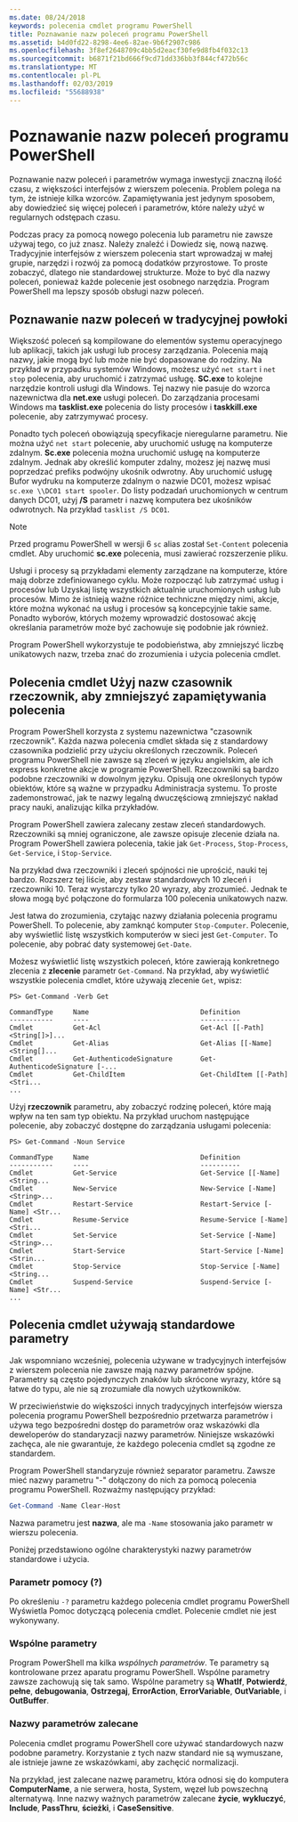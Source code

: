 ```yaml
---
ms.date: 08/24/2018
keywords: polecenia cmdlet programu PowerShell
title: Poznawanie nazw poleceń programu PowerShell
ms.assetid: b4d0fd22-8298-4ee6-82ae-9b6f2907c986
ms.openlocfilehash: 3f8ef2648709c4bb5d2eacf30fe9d8fb4f032c13
ms.sourcegitcommit: b6871f21bd666f9cd71dd336bb3f844cf472b56c
ms.translationtype: MT
ms.contentlocale: pl-PL
ms.lasthandoff: 02/03/2019
ms.locfileid: "55688938"
---
```

# <a name="learning-powershell-command-names"></a>Poznawanie nazw poleceń programu PowerShell

Poznawanie nazw poleceń i parametrów wymaga inwestycji znaczną ilość czasu, z większości interfejsów z wierszem polecenia. Problem polega na tym, że istnieje kilka wzorców. Zapamiętywania jest jedynym sposobem, aby dowiedzieć się więcej poleceń i parametrów, które należy użyć w regularnych odstępach czasu.

Podczas pracy za pomocą nowego polecenia lub parametru nie zawsze używaj tego, co już znasz. Należy znaleźć i Dowiedz się, nową nazwę. Tradycyjnie interfejsów z wierszem polecenia start wprowadzaj w małej grupie, narzędzi i rozwój za pomocą dodatków przyrostowe. To proste zobaczyć, dlatego nie standardowej strukturze.
Może to być dla nazwy poleceń, ponieważ każde polecenie jest osobnego narzędzia. Program PowerShell ma lepszy sposób obsługi nazw poleceń.

## <a name="learning-command-names-in-traditional-shells"></a>Poznawanie nazw poleceń w tradycyjnej powłoki

Większość poleceń są kompilowane do elementów systemu operacyjnego lub aplikacji, takich jak usługi lub procesy zarządzania. Polecenia mają nazwy, jakie mogą być lub może nie być dopasowane do rodziny. Na przykład w przypadku systemów Windows, możesz użyć `net start` i `net stop` polecenia, aby uruchomić i zatrzymać usługę. **SC.exe** to kolejne narzędzie kontroli usługi dla Windows. Tej nazwy nie pasuje do wzorca nazewnictwa dla **net.exe** usługi poleceń. Do zarządzania procesami Windows ma **tasklist.exe** polecenia do listy procesów i **taskkill.exe** polecenie, aby zatrzymywać procesy.

Ponadto tych poleceń obowiązują specyfikacje nieregularne parametru. Nie można użyć `net start` polecenie, aby uruchomić usługę na komputerze zdalnym. **Sc.exe** polecenia można uruchomić usługę na komputerze zdalnym. Jednak aby określić komputer zdalny, możesz jej nazwę musi poprzedzać prefiks podwójny ukośnik odwrotny. Aby uruchomić usługę Bufor wydruku na komputerze zdalnym o nazwie DC01, możesz wpisać `sc.exe \\DC01 start spooler`.
Do listy podzadań uruchomionych w centrum danych DC01, użyj **/S** parametr i nazwę komputera bez ukośników odwrotnych. Na przykład `tasklist /S DC01`.

> [!NOTE]
> Przed programu PowerShell w wersji 6 `sc` alias został `Set-Content` polecenia cmdlet. Aby uruchomić **sc.exe** polecenia, musi zawierać rozszerzenie pliku.

Usługi i procesy są przykładami elementy zarządzane na komputerze, które mają dobrze zdefiniowanego cyklu. Może rozpocząć lub zatrzymać usług i procesów lub Uzyskaj listę wszystkich aktualnie uruchomionych usług lub procesów. Mimo że istnieją ważne różnice techniczne między nimi, akcje, które można wykonać na usług i procesów są koncepcyjnie takie same. Ponadto wyborów, których możemy wprowadzić dostosować akcję określania parametrów może być zachowuje się podobnie jak również.

Program PowerShell wykorzystuje te podobieństwa, aby zmniejszyć liczbę unikatowych nazw, trzeba znać do zrozumienia i użycia polecenia cmdlet.

## <a name="cmdlets-use-verb-noun-names-to-reduce-command-memorization"></a>Polecenia cmdlet Użyj nazw czasownik rzeczownik, aby zmniejszyć zapamiętywania polecenia

Program PowerShell korzysta z systemu nazewnictwa "czasownik rzeczownik". Każda nazwa polecenia cmdlet składa się z standardowy czasownika podzielić przy użyciu określonych rzeczownik. Poleceń programu PowerShell nie zawsze są zleceń w języku angielskim, ale ich express konkretne akcje w programie PowerShell. Rzeczowniki są bardzo podobne rzeczowniki w dowolnym języku. Opisują one określonych typów obiektów, które są ważne w przypadku Administracja systemu. To proste zademonstrować, jak te nazwy legalną dwuczęściową zmniejszyć nakład pracy nauki, analizując kilka przykładów.

Program PowerShell zawiera zalecany zestaw zleceń standardowych. Rzeczowniki są mniej ograniczone, ale zawsze opisuje zlecenie działa na. Program PowerShell zawiera polecenia, takie jak `Get-Process`, `Stop-Process`, `Get-Service`, i `Stop-Service`.

Na przykład dwa rzeczowniki i zleceń spójności nie uprościć, nauki tej bardzo. Rozszerz tej liście, aby zestaw standardowych 10 zleceń i rzeczowniki 10. Teraz wystarczy tylko 20 wyrazy, aby zrozumieć.
Jednak te słowa mogą być połączone do formularza 100 polecenia unikatowych nazw.

Jest łatwa do zrozumienia, czytając nazwy działania polecenia programu PowerShell. To polecenie, aby zamknąć komputer `Stop-Computer`. Polecenie, aby wyświetlić listę wszystkich komputerów w sieci jest `Get-Computer`. To polecenie, aby pobrać daty systemowej `Get-Date`.

Możesz wyświetlić listę wszystkich poleceń, które zawierają konkretnego zlecenia z **zlecenie** parametr `Get-Command`. Na przykład, aby wyświetlić wszystkie polecenia cmdlet, które używają zlecenie `Get`, wpisz:

```
PS> Get-Command -Verb Get

CommandType     Name                            Definition
-----------     ----                            ----------
Cmdlet          Get-Acl                         Get-Acl [[-Path] <String[]>]...
Cmdlet          Get-Alias                       Get-Alias [[-Name] <String[]...
Cmdlet          Get-AuthenticodeSignature       Get-AuthenticodeSignature [-...
Cmdlet          Get-ChildItem                   Get-ChildItem [[-Path] <Stri...
...
```

Użyj **rzeczownik** parametru, aby zobaczyć rodzinę poleceń, które mają wpływ na ten sam typ obiektu. Na przykład uruchom następujące polecenie, aby zobaczyć dostępne do zarządzania usługami polecenia:

```
PS> Get-Command -Noun Service

CommandType     Name                            Definition
-----------     ----                            ----------
Cmdlet          Get-Service                     Get-Service [[-Name] <String...
Cmdlet          New-Service                     New-Service [-Name] <String>...
Cmdlet          Restart-Service                 Restart-Service [-Name] <Str...
Cmdlet          Resume-Service                  Resume-Service [-Name] <Stri...
Cmdlet          Set-Service                     Set-Service [-Name] <String>...
Cmdlet          Start-Service                   Start-Service [-Name] <Strin...
Cmdlet          Stop-Service                    Stop-Service [-Name] <String...
Cmdlet          Suspend-Service                 Suspend-Service [-Name] <Str...
...
```

## <a name="cmdlets-use-standard-parameters"></a>Polecenia cmdlet używają standardowe parametry

Jak wspomniano wcześniej, polecenia używane w tradycyjnych interfejsów z wierszem polecenia nie zawsze mają nazwy parametrów spójne. Parametry są często pojedynczych znaków lub skrócone wyrazy, które są łatwe do typu, ale nie są zrozumiałe dla nowych użytkowników.

W przeciwieństwie do większości innych tradycyjnych interfejsów wiersza polecenia programu PowerShell bezpośrednio przetwarza parametrów i używa tego bezpośredni dostęp do parametrów oraz wskazówki dla deweloperów do standaryzacji nazwy parametrów. Niniejsze wskazówki zachęca, ale nie gwarantuje, że każdego polecenia cmdlet są zgodne ze standardem.

Program PowerShell standaryzuje również separator parametru. Zawsze mieć nazwy parametru "-" dołączony do nich za pomocą polecenia programu PowerShell. Rozważmy następujący przykład:

```powershell
Get-Command -Name Clear-Host
```

Nazwa parametru jest **nazwa**, ale ma `-Name` stosowania jako parametr w wierszu polecenia.

Poniżej przedstawiono ogólne charakterystyki nazwy parametrów standardowe i użycia.

### <a name="the-help-parameter-"></a>Parametr pomocy (?)

Po określeniu `-?` parametru każdego polecenia cmdlet programu PowerShell Wyświetla Pomoc dotyczącą polecenia cmdlet.
Polecenie cmdlet nie jest wykonywany.

### <a name="common-parameters"></a>Wspólne parametry

Program PowerShell ma kilka *wspólnych parametrów*. Te parametry są kontrolowane przez aparatu programu PowerShell. Wspólne parametry zawsze zachowują się tak samo. Wspólne parametry są **WhatIf**, **Potwierdź**, **pełne**, **debugowania**, **Ostrzegaj**, **ErrorAction**, **ErrorVariable**, **OutVariable**, i **OutBuffer**.

### <a name="recommended-parameter-names"></a>Nazwy parametrów zalecane

Polecenia cmdlet programu PowerShell core używać standardowych nazw podobne parametry. Korzystanie z tych nazw standard nie są wymuszane, ale istnieje jawne ze wskazówkami, aby zachęcić normalizacji.

Na przykład, jest zalecane nazwę parametru, która odnosi się do komputera **ComputerName**, a nie serwera, hosta, System, węzeł lub powszechną alternatywą. Inne nazwy ważnych parametrów zalecane **życie**, **wykluczyć**, **Include**, **PassThru**, **ścieżki**, i **CaseSensitive**.

